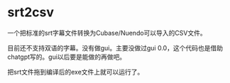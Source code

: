 # srt2csv
一个把标准的srt字幕文件转换为Cubase/Nuendo可以导入的CSV文件。

目前还不支持双语的字幕。没有做gui。主要没做过gui 0.0，这个代码也是借助chatgpt写的。gui以后要是能做的再做吧。

把srt文件拖到编译后的exe文件上就可以运行了。